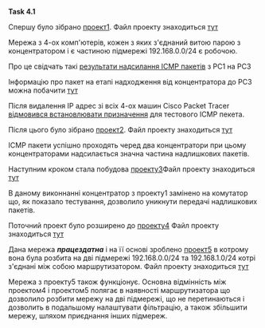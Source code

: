 **Task 4.1**

Спершу було зібрано [проект1](screenshots/001.JPG). Файл проекту знаходиться [тут](1.1.pkt)

Мережа з 4-ох комп'ютерів, кожен з яких з'єднаний витою парою з концентратором і є частиною підмережі 192.168.0.0/24 є робочою.

Про це свідчать такі [результати надсилання ICMP пакетів](screenshots/002.JPG) з PC1 на PC3

Інформацію про пакет на етапі надходження від концентратора до PC3 можна побачити [тут](screenshots/003.JPG)

Після видалення IP адрес зі всіх 4-ох машин Cisco Packet Tracer [відмовився встановлювати призначення](screenshots/004.JPG) для тестового ICMP пекета.


Після цього було зібрано [проект2](screenshots/005.JPG). Файл проекту знаходиться [тут](1.9.pkt)

ICMP пакети успішно проходять черед два концентратори при цьому концентраторами надсилається значна частина надлишкових пакетів.


Наступним кроком стала побудова [проекту3](screenshots/006.JPG)Файл проекту знаходиться [тут](1.12.pkt)

В даному виконнанні концентратор з проекту1 замінено на комутатор що, як показало тестування, дозволило уникнути передачі надлишкових пакетів.


Поточний проект було розширено до [проекту4](screenshots/007.JPG) Файл проекту знаходиться [тут](1.15.pkt)

Дана мережа ***працездатна*** і на її основі зроблено [проект5](screenshots/008.JPG) в котрому вона була розбита на дві підмережі 192.168.0.0/24 та 192.168.1.0/24 котрі з'єднані між собою маршрутизатором. Файл проекту знаходиться [тут](1.19.pkt)

Мережа з проекту5 також функціонує. Основна відмінність між проектом4 і проектом5 полягає в наявності маршрутизатора що дозволило розбити мережу на дві підмережі, що не перетинаються і дозволить в подальшому налаштувати фільтрацію, а також збільшити мережу, шляхом приєднання інших підмереж.
